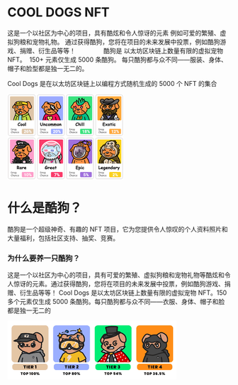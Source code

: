 # COOL DOGS NFT

<p>这是一个以社区为中心的项目，具有酷炫和令人惊讶的元素&nbsp;例如可爱的繁殖、虚拟狗粮和宠物礼物。 通过获得酷狗，您将在项目的未来发展中投票，例如酷狗游戏、捐赠、衍生品等等！ &nbsp;&nbsp;&nbsp;&nbsp;&nbsp;&nbsp;&nbsp;&nbsp;&nbsp;&nbsp;&nbsp;&nbsp;&nbsp;&nbsp;&nbsp;酷狗是&nbsp;以太坊区块链上数量有限的虚拟宠物 NFT。 &nbsp;150+ 元素仅生成 5000 条酷狗。 每只酷狗都与众不同——服装、身体、帽子和脸型都是独一无二的。</p>

Cool Dogs 是在以太坊区块链上以编程方式随机生成的 5000 个 NFT 的集合

![dnsain](dnsain.png)

# 什么是酷狗？

酷狗是一个超级神奇、有趣的 NFT 项目，它为您提供令人惊叹的个人资料照片和大量福利，包括社区支持、抽奖、竞赛。

### 为什么要养一只酷狗？

这是一个以社区为中心的项目，具有可爱的繁殖、虚拟狗粮和宠物礼物等酷炫和令人惊讶的元素。通过获得酷狗，您将在项目的未来发展中投票，例如酷狗游戏、捐赠、衍生品等等！
Cool Dogs 是以太坊区块链上数量有限的虚拟宠物 NFT。150 多个元素仅生成 5000 条酷狗。每只酷狗都与众不同——衣服、身体、帽子和脸都是独一无二的

![ifnsdi](ifnsdi.png)

